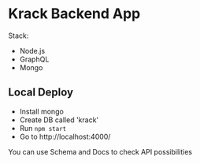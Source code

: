 # Krack Backend App

Stack:

- Node.js
- GraphQL
- Mongo

## Local Deploy

- Install mongo
- Create DB called 'krack'
- Run `npm start`
- Go to http://localhost:4000/

You can use Schema and Docs to check API possibilities
